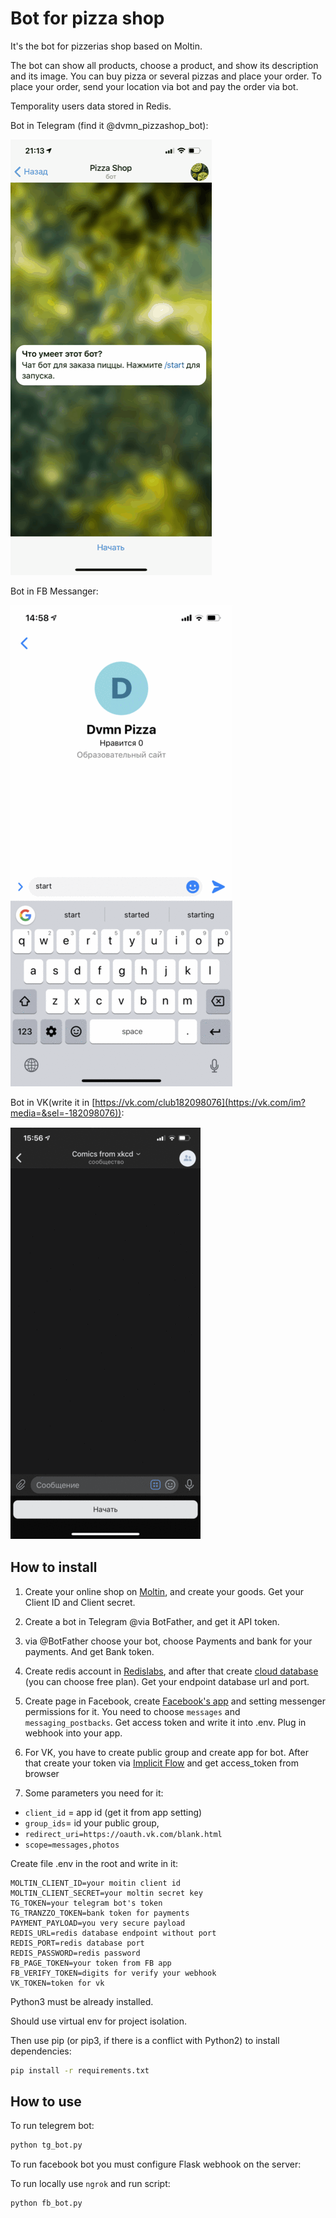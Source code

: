 # Bot for pizza shop

It's the bot for pizzerias shop based on Moltin.

The bot can show all products, choose a product, and show its description and its image. You can buy pizza or several pizzas and place your order. To place your order, send your location via bot and pay the order via bot.

Temporality users data stored in Redis.

Bot in Telegram (find it @dvmn_pizzashop_bot):

![](images/tg.gif)

Bot in FB Messanger:

![](images/fb.gif)

Bot in VK(write it in [https://vk.com/club182098076](https://vk.com/im?media=&sel=-182098076)):

![](images/vk.gif)

## How to install

1. Create your online shop on [Moltin](https://www.moltin.com), and create your goods. Get your Client ID and Client secret.

2. Create a bot in Telegram @via BotFather, and get it API token.

3. via @BotFather choose your bot, choose Payments and bank for your payments. And get Bank token.

4. Create redis account in [Redislabs](https://redislabs.com/), and after that create [cloud database](https://docs.redislabs.com/latest/rc/quick-setup-redis-cloud/) (you can choose free plan). Get your endpoint database url and port.

5. Create page in Facebook, create [Facebook's app](https://developers.facebook.com/apps/) and setting messenger permissions for it. You need to choose `messages` and `messaging_postbacks`. Get access token and write it into .env. Plug in webhook into your app.

6. For VK, you have to create public group and create app for bot.
After that create your token via [Implicit Flow](https://vk.com/dev/implicit_flow_group) and get access_token from browser

7. Some parameters you need for it:

* `client_id` = app id (get it from app setting)
* `group_ids`= id your public group,
* `redirect_uri=https://oauth.vk.com/blank.html`
* `scope=messages,photos`

Create file .env in the root and write in it:

```.env
MOLTIN_CLIENT_ID=your moitin client id
MOLTIN_CLIENT_SECRET=your moltin secret key
TG_TOKEN=your telegram bot's token
TG_TRANZZO_TOKEN=bank token for payments
PAYMENT_PAYLOAD=you very secure payload
REDIS_URL=redis database endpoint without port
REDIS_PORT=redis database port
REDIS_PASSWORD=redis password
FB_PAGE_TOKEN=your token from FB app
FB_VERIFY_TOKEN=digits for verify your webhook
VK_TOKEN=token for vk
```

Python3 must be already installed.

Should use virtual env for project isolation.

Then use pip (or pip3, if there is a conflict with Python2) to install dependencies:

```bash
pip install -r requirements.txt
```

## How to use

To run telegrem bot:

```bash
python tg_bot.py
```

To run facebook bot you must configure Flask webhook on the server:

To run locally use `ngrok` and run script:

```bash
python fb_bot.py
```
